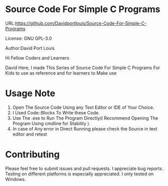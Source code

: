 # Source Code For Simple C Programs

URL:https://github.com/Davidportlouis/Source-Code-For-Simple-C-Programs

License: GNU GPL-3.0

Author:David Port Louis

Hi Fellow Coders and Learners

David Here, I made This Series of Source Code For Simple C Programs 
For Kids to use as reference and for learners to Make use

Usage Note
==========

1. Open The Source Code Using any Text Editor or IDE of Your Choice.
2. I Used Code::Blocks To Write these Code.
3. Use The .exe to Run The Program Directly(I Recommend Opening The Program Using cmdline for Stability ).
4. In case of Any error in Direct Running please check the Source in text editor and retest

Contributing
============

Please feel free to submit issues and pull requests. I appreciate bug reports.
Testing on different platforms is especially appreciated. I only tested on Windows.